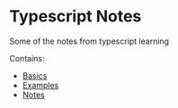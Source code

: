 # Typescript Notes
Some of the notes from typescript learning

Contains:
- [Basics](https://github.com/hmake98/typescript-notes/blob/master/Basics.md)
- [Examples](https://github.com/hmake98/typescript-notes/blob/master/Examples.md)
- [Notes](https://github.com/hmake98/typescript-notes/blob/master/Notes.md)
